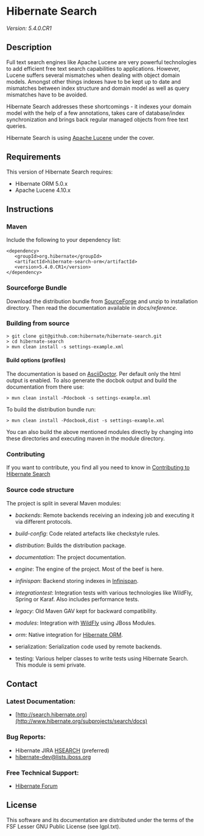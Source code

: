 # Hibernate Search

*Version: 5.4.0.CR1*

## Description

Full text search engines like Apache Lucene are very powerful technologies to add efficient free
text search capabilities to applications. However, Lucene suffers several mismatches when dealing
with object domain models. Amongst other things indexes have to be kept up to date and mismatches
between index structure and domain model as well as query mismatches have to be avoided.

Hibernate Search addresses these shortcomings - it indexes your domain model with the help of a few
annotations, takes care of database/index synchronization and brings back regular managed objects
from free text queries.

Hibernate Search is using [Apache Lucene](http://lucene.apache.org/) under the cover.

## Requirements

This version of Hibernate Search requires:

* Hibernate ORM 5.0.x
* Apache Lucene 4.10.x

## Instructions

### Maven

Include the following to your dependency list:

    <dependency>
       <groupId>org.hibernate</groupId>
       <artifactId>hibernate-search-orm</artifactId>
       <version>5.4.0.CR1</version>
    </dependency>

### Sourceforge Bundle

Download the distribution bundle from
[SourceForge](http://sourceforge.net/projects/hibernate/files/hibernate-search) and unzip to
installation directory. Then read the documentation available in *docs/reference*.

### Building from source

    > git clone git@github.com:hibernate/hibernate-search.git
    > cd hibernate-search
    > mvn clean install -s settings-example.xml

#### Build options (profiles)

The documentation is based on [AsciiDoctor](http://asciidoctor.org/). Per default only the html
output is enabled. To also generate the docbok output and build the documentation from there use:

    > mvn clean install -Pdocbook -s settings-example.xml

To build the distribution bundle run:

    > mvn clean install -Pdocbook,dist -s settings-example.xml

You can also build the above mentioned modules directly by changing into these directories and
executing maven in the module directory.

### Contributing

If you want to contribute, you find all you need to know in
[Contributing to Hibernate Search](http://community.jboss.org/wiki/ContributingtoHibernateSearch)

### Source code structure

The project is split in several Maven modules:

* _backends_: Remote backends receiving an indexing job and executing it via different protocols.

* _build-config_: Code related artefacts like checkstyle rules.

* _distribution_: Builds the distribution package.

* _documentation_: The project documentation.

* _engine_: The engine of the project. Most of the beef is here.

* _infinispan_: Backend storing indexes in [Infinispan](http://infinispan.org/).

* _integrationtest_: Integration tests with various technologies like WildFly, Spring or Karaf.
Also includes performance tests.

* _legacy_: Old Maven GAV kept for backward compatibility.

* _modules_: Integration with [WildFly](http://www.wildfly.org/) using JBoss Modules.

* _orm_: Native integration for [Hibernate ORM](http://hibernate.org/orm/).

* serialization: Serialization code used by remote backends.

* testing: Various helper classes to write tests using Hibernate Search. This module is
semi private.

## Contact

### Latest Documentation:

* [http://search.hibernate.org](http://www.hibernate.org/subprojects/search/docs)

### Bug Reports:

* Hibernate JIRA [HSEARCH](https://hibernate.atlassian.net/browse/HSEARCH) (preferred)
* hibernate-dev@lists.jboss.org

### Free Technical Support:

* [Hibernate Forum](http://forum.hibernate.org/viewforum.php?f=9)

## License

This software and its documentation are distributed under the terms of the FSF Lesser GNU Public
License (see lgpl.txt).

